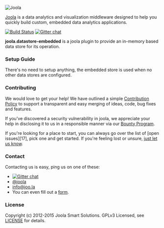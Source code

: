![Joola](http://i.imgur.com/PrqIYX7.png)

[Joola][22] is a data analytics and visualization middleware designed to help you quickly build custom, embedded data analytics applications.

[![Build Status][3]][4] [![Gitter chat](https://badges.gitter.im/joola/joola.png)](https://gitter.im/joola)

**joola.datastore-embedded** is a joola plugin to provide an in-memory based data store for its operation.

### Setup Guide

There's no need to setup anything, the embedded store is used when no other data stores are configured.

### Contributing
We would love to get your help! We have outlined a simple [Contribution Policy][18] to support a transparent and easy merging
of ideas, code, bug fixes and features.

If you've discovered a security vulnerability in joola, we appreciate your help in disclosing it to us in a responsible manner via our [Bounty Program](https://hackerone.com/joola-io).

If you're looking for a place to start, you can always go over the list of [open issues][17], pick one and get started.
If you're feeling lost or unsure, [just let us know](#Contact).

### Contact
Contacting us is easy, ping us on one of these:

- [![Gitter chat](https://badges.gitter.im/joola/joola.png)](https://gitter.im/joola)
- [@joola][19]
- [info@joo.la][20]
- You can even fill out a [form][21].

### License
Copyright (c) 2012-2015 Joola Smart Solutions. GPLv3 Licensed, see [LICENSE][24] for details.


[1]: https://coveralls.io/repos/joola/joola.datastore-embedded/badge.png?branch=develop
[2]: https://coveralls.io/r/joola/joola.datastore-embedded?branch=develop
[3]: https://travis-ci.org/joola/joola.datastore-embedded.png?branch=develop
[4]: https://travis-ci.org/joola/joola.datastore-embedded?branch=develop
[14]: https://github.com/joola/joola
[15]: http://nodejs.org
[16]: http://serverfault.com/
[18]: https://github.com/joola/joola/blob/master/CONTRIBUTING.md
[19]: http://twitter.com/getjoola
[20]: mailto://info@joo.la
[21]: http://joo.la/#contact
[22]: http://joola/
[24]: https://github.com/joola/joola/blob/master/LICENSE.md

[architecture-doc]: https://github.com/joola/joola/wiki/Technical-architecture
[talk-to-us]: https://github.com/joola/joola/wiki/Talk-to-us

[about-image]: https://raw.github.com/joola/joola/develop/docs/images/about.png
[techdocs-image]: https://raw.github.com/joola/joola/develop/docs/images/techdocs.png
[setup-image]: https://raw.github.com/joola/joola/develop/docs/images/setup.png
[api-docs-image]: https://raw.github.com/joola/joola/develop/docs/images/roadmap.png
[contributing-image]: https://raw.github.com/joola/joola/develop/docs/images/contributing.png

[about]: https://github.com/joola/joola/wiki/joola-overview
[techdocs]: https://github.com/joola/joola/wiki/Technical-documentation
[setup]: https://github.com/joola/joola/wiki/Setting-up-joola
[api-docs]: http://docs.joola.apiary.io/
[contributing]: https://github.com/joola/joola/wiki/Contributing

